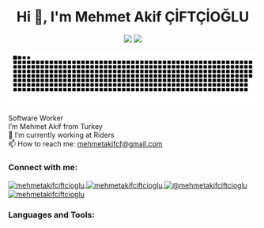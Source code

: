 <h1 align="center">Hi 👋, I'm Mehmet Akif ÇİFTÇİOĞLU</h1>

<p align="center">
  <img width="48%" src="https://github-readme-stats.vercel.app/api?username=mehmetakifcf&show_icons=true&theme=tokyonight" /> 
  <img width="48%" src="https://github-readme-streak-stats.herokuapp.com/?user=mehmetakifcf&theme=tokyonight" />
</p>

<p align="center">
  <img src="https://github.com/mehmetakifcf/mehmetakifcf/blob/main/github-contribution-grid-snake.svg" />
</p>

Software Worker <br>
I’m Mehmet Akif from Turkey <br>
🌱 I’m currently working at Riders <br>
📫 How to reach me: mehmetakifcf@gmail.com <br>

<h3 align="left">Connect with me:</h3>
<p align="left">
  <a href="https://linkedin.com/in/mehmetakifciftcioglu" target="blank">
    <img align="center" src="https://raw.githubusercontent.com/rahuldkjain/github-profile-readme-generator/master/src/images/icons/Social/linked-in-alt.svg" alt="mehmetakifciftcioglu" height="30" width="40" />
  </a>
  <a href="https://instagram.com/mehmetakifciftcioglu" target="blank">
    <img align="center" src="https://raw.githubusercontent.com/rahuldkjain/github-profile-readme-generator/master/src/images/icons/Social/instagram.svg" alt="mehmetakifciftcioglu" height="30" width="40" />
  </a>
  <a href="https://www.youtube.com/@mehmetakifciftcioglu" target="blank">
    <img align="center" src="https://raw.githubusercontent.com/rahuldkjain/github-profile-readme-generator/master/src/images/icons/Social/youtube.svg" alt="@mehmetakifciftcioglu" height="30" width="40" />
  </a>
  <a href="https://discord.gg/mehmetakifciftcioglu" target="blank">
    <img align="center" src="https://raw.githubusercontent.com/rahuldkjain/github-profile-readme-generator/master/src/images/icons/Social/discord.svg" alt="mehmetakifciftcioglu" height="30" width="40" />
  </a>
</p>

<h3 align="left">Languages and Tools:</h3>
<!-- tool ikonları burada değişmedi, senin verdiğin gibi bıraktım -->

<p align="left">
  <!-- (Simgeler orijinal haliyle olduğu için buraya tekrar yapıştırmadım ama yukarıdaki hal doğru.) -->
</p>
